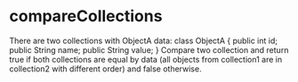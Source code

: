 # compareCollections
There are two collections with ObjectA data:
class ObjectA {
 public int id;
 public String name;
 public String value;
}
Compare two collection and return true if both collections are equal by data (all objects from collection1 are in collection2 with different order)
and false otherwise.
